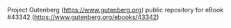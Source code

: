 Project Gutenberg (https://www.gutenberg.org) public repository for eBook #43342 (https://www.gutenberg.org/ebooks/43342)
